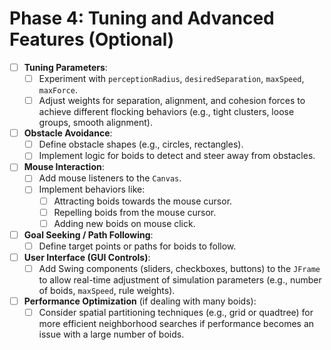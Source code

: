 # Phase 4: Tuning and Advanced Features (Optional)

- [ ] **Tuning Parameters**:
    - [ ] Experiment with `perceptionRadius`, `desiredSeparation`, `maxSpeed`, `maxForce`.
    - [ ] Adjust weights for separation, alignment, and cohesion forces to achieve different flocking behaviors (e.g., tight clusters, loose groups, smooth alignment).
- [ ] **Obstacle Avoidance**:
    - [ ] Define obstacle shapes (e.g., circles, rectangles).
    - [ ] Implement logic for boids to detect and steer away from obstacles.
- [ ] **Mouse Interaction**:
    - [ ] Add mouse listeners to the `Canvas`.
    - [ ] Implement behaviors like:
        - [ ] Attracting boids towards the mouse cursor.
        - [ ] Repelling boids from the mouse cursor.
        - [ ] Adding new boids on mouse click.
- [ ] **Goal Seeking / Path Following**:
    - [ ] Define target points or paths for boids to follow.
- [ ] **User Interface (GUI Controls)**:
    - [ ] Add Swing components (sliders, checkboxes, buttons) to the `JFrame` to allow real-time adjustment of simulation parameters (e.g., number of boids, `maxSpeed`, rule weights).
- [ ] **Performance Optimization** (if dealing with many boids):
    - [ ] Consider spatial partitioning techniques (e.g., grid or quadtree) for more efficient neighborhood searches if performance becomes an issue with a large number of boids. 